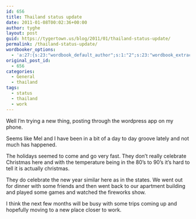 ```yaml
---
id: 656
title: Thailand status update
date: 2011-01-08T00:02:36+00:00
author: tyghe
layout: post
guid: https://tygertown.us/blog/2011/01/thailand-status-update/
permalink: /thailand-status-update/
wordbooker_options:
  - 'a:27:{s:23:"wordbook_default_author";s:1:"2";s:23:"wordbook_extract_length";s:3:"256";s:26:"wordbooker_publish_default";s:2:"on";s:24:"wordbook_publish_no_user";s:2:"on";s:27:"wordbooker_like_button_show";s:2:"on";s:21:"wordbooker_like_width";s:3:"250";s:25:"wordbooker_like_share_too";s:2:"on";s:27:"wordbooker_like_button_post";s:2:"on";s:27:"wordbooker_like_button_page";s:2:"on";s:25:"wordbook_fbshare_location";s:3:"top";s:24:"wordbook_fblike_location";s:3:"top";s:22:"wordbook_fblike_action";s:9:"recommend";s:27:"wordbook_fblike_colorscheme";s:4:"dark";s:20:"wordbook_fblike_font";s:5:"arial";s:22:"wordbook_fblike_button";s:12:"button_count";s:21:"wordbook_fblike_faces";s:5:"false";s:18:"wordbook_attribute";s:31:"Posted a new post on their blog";s:29:"wordbook_republish_time_frame";s:2:"10";s:28:"wordbook_republish_time_obey";s:2:"on";s:29:"wordbooker_status_update_text";s:35:": New blog post :  %title% - %link%";s:19:"wordbook_actionlink";s:3:"300";s:32:"wordbook_description_meta_length";s:3:"350";s:20:"wordbook_comment_get";s:2:"on";s:24:"wordbook_comment_approve";s:2:"on";s:21:"wordbook_comment_push";s:2:"on";s:18:"wordbook_page_post";s:4:"-100";s:18:"wordbook_orandpage";s:1:"2";}'
original_post_id:
  - 656
categories:
  - General
  - thailand
tags:
  - status
  - thailand
  - work
---
```

Well I&#8217;m trying a new thing, posting through the wordpress app on my phone.
  
Seems like Mel and I have been in a bit of a day to day groove lately and not much has happened.
  
The holidays seemed to come and go very fast. They don&#8217;t really celebrate Christmas here and with the temperature being in the 80&#8217;s to 90&#8217;s it&#8217;s hard to tell it is actually christmas.

They do celebrate the new year similar here as in the states. We went out for dinner with some friends and then went back to our apartment building and played some games and watched the fireworks show.
  
I think the next few months will be busy with some trips coming up and hopefully moving to a new place closer to work.
